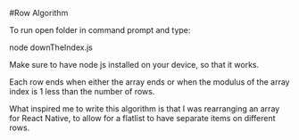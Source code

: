 #Row Algorithm

To run open folder in command prompt and type:

node downTheIndex.js

Make sure to have node js installed on your device, so that it works.

Each row ends when either the array ends or when the modulus of the array index is 1 less than the number of rows.

What inspired me to write this algorithm is that I was rearranging an array for React Native, to allow for a flatlist to have separate items on different rows.
